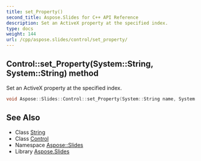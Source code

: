 ```yaml
---
title: set_Property()
second_title: Aspose.Slides for C++ API Reference
description: Set an ActiveX property at the specified index.
type: docs
weight: 144
url: /cpp/aspose.slides/control/set_property/
---
```

## Control::set_Property(System::String, System::String) method


Set an ActiveX property at the specified index.

```cpp
void Aspose::Slides::Control::set_Property(System::String name, System::String value) override
```

## See Also

* Class [String](../../system/string/)
* Class [Control](./)
* Namespace [Aspose::Slides](../)
* Library [Aspose.Slides](../../)
